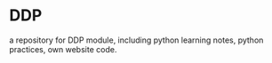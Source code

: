 # DDP
a repository for DDP module, including python learning notes, python practices, own website code.
